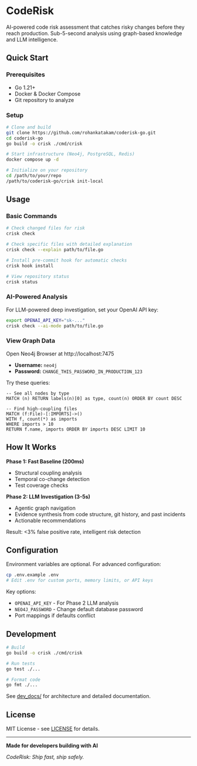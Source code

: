 # CodeRisk

AI-powered code risk assessment that catches risky changes before they reach production. Sub-5-second analysis using graph-based knowledge and LLM intelligence.

## Quick Start

### Prerequisites

- Go 1.21+
- Docker & Docker Compose
- Git repository to analyze

### Setup

```bash
# Clone and build
git clone https://github.com/rohankatakam/coderisk-go.git
cd coderisk-go
go build -o crisk ./cmd/crisk

# Start infrastructure (Neo4j, PostgreSQL, Redis)
docker compose up -d

# Initialize on your repository
cd /path/to/your/repo
/path/to/coderisk-go/crisk init-local
```

## Usage

### Basic Commands

```bash
# Check changed files for risk
crisk check

# Check specific files with detailed explanation
crisk check --explain path/to/file.go

# Install pre-commit hook for automatic checks
crisk hook install

# View repository status
crisk status
```

### AI-Powered Analysis

For LLM-powered deep investigation, set your OpenAI API key:

```bash
export OPENAI_API_KEY="sk-..."
crisk check --ai-mode path/to/file.go
```

### View Graph Data

Open Neo4j Browser at http://localhost:7475

- **Username:** `neo4j`
- **Password:** `CHANGE_THIS_PASSWORD_IN_PRODUCTION_123`

Try these queries:

```cypher
-- See all nodes by type
MATCH (n) RETURN labels(n)[0] as type, count(n) ORDER BY count DESC

-- Find high-coupling files
MATCH (f:File)-[:IMPORTS]->()
WITH f, count(*) as imports
WHERE imports > 10
RETURN f.name, imports ORDER BY imports DESC LIMIT 10
```

## How It Works

**Phase 1: Fast Baseline (200ms)**
- Structural coupling analysis
- Temporal co-change detection
- Test coverage checks

**Phase 2: LLM Investigation (3-5s)**
- Agentic graph navigation
- Evidence synthesis from code structure, git history, and past incidents
- Actionable recommendations

Result: <3% false positive rate, intelligent risk detection

## Configuration

Environment variables are optional. For advanced configuration:

```bash
cp .env.example .env
# Edit .env for custom ports, memory limits, or API keys
```

Key options:
- `OPENAI_API_KEY` - For Phase 2 LLM analysis
- `NEO4J_PASSWORD` - Change default database password
- Port mappings if defaults conflict

## Development

```bash
# Build
go build -o crisk ./cmd/crisk

# Run tests
go test ./...

# Format code
go fmt ./...
```

See [dev_docs/](dev_docs/) for architecture and detailed documentation.

## License

MIT License - see [LICENSE](LICENSE) for details.

---

**Made for developers building with AI**

*CodeRisk: Ship fast, ship safely.*
